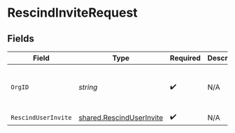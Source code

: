 # RescindInviteRequest


## Fields

| Field                                                                | Type                                                                 | Required                                                             | Description                                                          | Example                                                              |
| -------------------------------------------------------------------- | -------------------------------------------------------------------- | -------------------------------------------------------------------- | -------------------------------------------------------------------- | -------------------------------------------------------------------- |
| `OrgID`                                                              | *string*                                                             | :heavy_check_mark:                                                   | N/A                                                                  | org-6f706e83-0ec1-437a-9a46-7d4281eb2f39                             |
| `RescindUserInvite`                                                  | [shared.RescindUserInvite](../../models/shared/rescinduserinvite.md) | :heavy_check_mark:                                                   | N/A                                                                  |                                                                      |